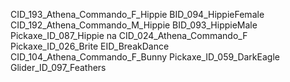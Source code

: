 CID_193_Athena_Commando_F_Hippie
BID_094_HippieFemale
CID_192_Athena_Commando_M_Hippie
BID_093_HippieMale
Pickaxe_ID_087_Hippie
na
CID_024_Athena_Commando_F
Pickaxe_ID_026_Brite
EID_BreakDance
CID_104_Athena_Commando_F_Bunny
Pickaxe_ID_059_DarkEagle
Glider_ID_097_Feathers
